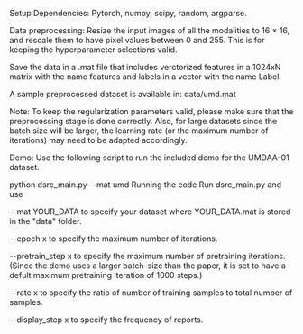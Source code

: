 Setup
Dependencies:
Pytorch, numpy, scipy, random, argparse.

Data preprocessing:
Resize the input images of all the modalities to 16 × 16, and rescale them to have pixel values between 0 and 255. This is for keeping the hyperparameter selections valid.

Save the data in a .mat file that includes verctorized features in a 1024xN matrix with the name features and labels in a vector with the name Label.

A sample preprocessed dataset is available in: data/umd.mat

Note:
To keep the regularization parameters valid, please make sure that the preprocessing stage is done correctly. Also, for large datasets since the batch size will be larger, the learning rate (or the maximum number of iterations) may need to be adapted accordingly.

Demo:
Use the following script to run the included demo for the UMDAA-01 dataset.

python dsrc_main.py --mat umd 
Running the code
Run dsrc_main.py and use

--mat  YOUR_DATA to specify your dataset where YOUR_DATA.mat is stored in the "data" folder.

--epoch  x to specify the maximum number of iterations.

--pretrain_step  x to specify the maximum number of pretraining iterations. (Since the demo uses a larger batch-size than the paper, it is set to have a defult maximum pretraining iteration of 1000 steps.)

--rate  x to specify the ratio of number of training samples to total number of samples.

--display_step  x to specify the frequency of reports.
